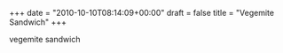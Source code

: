 +++
date = "2010-10-10T08:14:09+00:00"
draft = false
title = "Vegemite Sandwich"
+++
<p>vegemite sandwich</p> 
